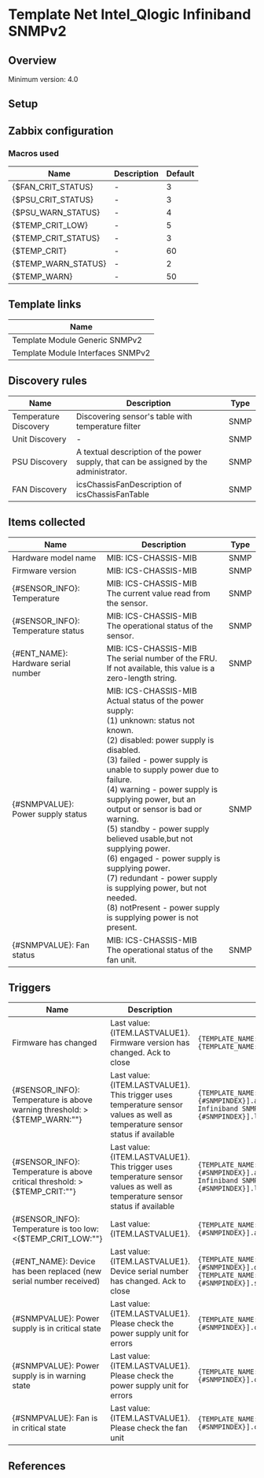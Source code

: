 
# Template Net Intel_Qlogic Infiniband SNMPv2

## Overview

Minimum version: 4.0  

## Setup


## Zabbix configuration


### Macros used

|Name|Description|Default|
|----|-----------|-------|
|{$FAN_CRIT_STATUS}|-|3|
|{$PSU_CRIT_STATUS}|-|3|
|{$PSU_WARN_STATUS}|-|4|
|{$TEMP_CRIT_LOW}|-|5|
|{$TEMP_CRIT_STATUS}|-|3|
|{$TEMP_CRIT}|-|60|
|{$TEMP_WARN_STATUS}|-|2|
|{$TEMP_WARN}|-|50|

## Template links

|Name|
|----|
|Template Module Generic SNMPv2|
|Template Module Interfaces SNMPv2|

## Discovery rules

|Name|Description|Type|
|----|-----------|----|
|Temperature Discovery|Discovering sensor's table with temperature filter|SNMP|
|Unit Discovery|-|SNMP|
|PSU Discovery|A textual description of the power supply, that can be assigned by the administrator.|SNMP|
|FAN Discovery|icsChassisFanDescription of icsChassisFanTable|SNMP|

## Items collected

|Name|Description|Type|
|----|-----------|----|
|Hardware model name|MIB: ICS-CHASSIS-MIB</br>|SNMP|
|Firmware version|MIB: ICS-CHASSIS-MIB</br>|SNMP|
|{#SENSOR_INFO}: Temperature|MIB: ICS-CHASSIS-MIB</br>The current value read from the sensor.|SNMP|
|{#SENSOR_INFO}: Temperature status|MIB: ICS-CHASSIS-MIB</br>The operational status of the sensor.|SNMP|
|{#ENT_NAME}: Hardware serial number|MIB: ICS-CHASSIS-MIB</br>The serial number of the FRU.  If not available, this value is a zero-length string.|SNMP|
|{#SNMPVALUE}: Power supply status|MIB: ICS-CHASSIS-MIB</br>Actual status of the power supply:</br>(1) unknown: status not known.</br>(2) disabled: power supply is disabled.</br>(3) failed - power supply is unable to supply power due to failure.</br>(4) warning - power supply is supplying power, but an output or sensor is bad or warning.</br>(5) standby - power supply believed usable,but not supplying power.</br>(6) engaged - power supply is supplying power.</br>(7) redundant - power supply is supplying power, but not needed.</br>(8) notPresent - power supply is supplying power is not present.|SNMP|
|{#SNMPVALUE}: Fan status|MIB: ICS-CHASSIS-MIB</br>The operational status of the fan unit.|SNMP|


## Triggers

|Name|Description|Expression|
|----|-----------|----|
|Firmware has changed|Last value: {ITEM.LASTVALUE1}.</br>Firmware version has changed. Ack to close|`{TEMPLATE_NAME:system.hw.firmware.diff()}=1 and {TEMPLATE_NAME:system.hw.firmware.strlen()}>0`|
|{#SENSOR_INFO}: Temperature is above warning threshold: >{$TEMP_WARN:""}|Last value: {ITEM.LASTVALUE1}.</br>This trigger uses temperature sensor values as well as temperature sensor status if available|`{TEMPLATE_NAME:sensor.temp.value[icsChassisSensorSlotValue.{#SNMPINDEX}].avg(5m)}>{$TEMP_WARN:""} or {Template Net Intel_Qlogic Infiniband SNMPv2:sensor.temp.status[icsChassisSensorSlotOperStatus.{#SNMPINDEX}].last(0)}={$TEMP_WARN_STATUS}`|
|{#SENSOR_INFO}: Temperature is above critical threshold: >{$TEMP_CRIT:""}|Last value: {ITEM.LASTVALUE1}.</br>This trigger uses temperature sensor values as well as temperature sensor status if available|`{TEMPLATE_NAME:sensor.temp.value[icsChassisSensorSlotValue.{#SNMPINDEX}].avg(5m)}>{$TEMP_CRIT:""} or {Template Net Intel_Qlogic Infiniband SNMPv2:sensor.temp.status[icsChassisSensorSlotOperStatus.{#SNMPINDEX}].last(0)}={$TEMP_CRIT_STATUS}`|
|{#SENSOR_INFO}: Temperature is too low: <{$TEMP_CRIT_LOW:""}|Last value: {ITEM.LASTVALUE1}.|`{TEMPLATE_NAME:sensor.temp.value[icsChassisSensorSlotValue.{#SNMPINDEX}].avg(5m)}<{$TEMP_CRIT_LOW:""}`|
|{#ENT_NAME}: Device has been replaced (new serial number received)|Last value: {ITEM.LASTVALUE1}.</br>Device serial number has changed. Ack to close|`{TEMPLATE_NAME:system.hw.serialnumber[icsChassisSystemUnitFruSerialNumber.{#SNMPINDEX}].diff()}=1 and {TEMPLATE_NAME:system.hw.serialnumber[icsChassisSystemUnitFruSerialNumber.{#SNMPINDEX}].strlen()}>0`|
|{#SNMPVALUE}: Power supply is in critical state|Last value: {ITEM.LASTVALUE1}.</br>Please check the power supply unit for errors|`{TEMPLATE_NAME:sensor.psu.status[icsChassisPowerSupplyEntry.{#SNMPINDEX}].count(#1,{$PSU_CRIT_STATUS},eq)}=1`|
|{#SNMPVALUE}: Power supply is in warning state|Last value: {ITEM.LASTVALUE1}.</br>Please check the power supply unit for errors|`{TEMPLATE_NAME:sensor.psu.status[icsChassisPowerSupplyEntry.{#SNMPINDEX}].count(#1,{$PSU_WARN_STATUS},eq)}=1`|
|{#SNMPVALUE}: Fan is in critical state|Last value: {ITEM.LASTVALUE1}.</br>Please check the fan unit|`{TEMPLATE_NAME:sensor.fan.status[icsChassisFanOperStatus.{#SNMPINDEX}].count(#1,{$FAN_CRIT_STATUS},eq)}=1`|

## References

